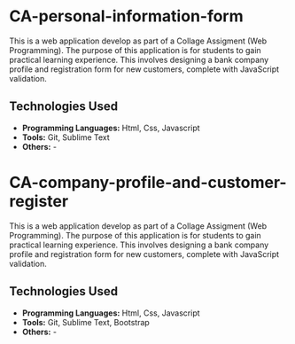 # CA-personal-information-form

This is a web application develop as part of a Collage Assigment (Web Programming). The purpose of this application is for students to gain practical learning experience. This involves designing a bank company profile and registration form for new customers, complete with JavaScript validation.

## Technologies Used

* **Programming Languages:** Html, Css, Javascript
* **Tools:** Git, Sublime Text
* **Others:** -
# CA-company-profile-and-customer-register

This is a web application develop as part of a Collage Assigment (Web Programming). The purpose of this application is for students to gain practical learning experience. This involves designing a bank company profile and registration form for new customers, complete with JavaScript validation.

## Technologies Used

* **Programming Languages:** Html, Css, Javascript
* **Tools:** Git, Sublime Text, Bootstrap
* **Others:** -
